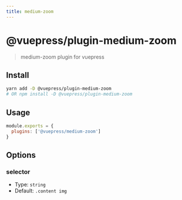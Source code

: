 ```yaml
---
title: medium-zoom
---
```


# @vuepress/plugin-medium-zoom

> medium-zoom plugin for vuepress

## Install

```bash
yarn add -D @vuepress/plugin-medium-zoom
# OR npm install -D @vuepress/plugin-medium-zoom
```

## Usage

```javascript
module.exports = {
  plugins: ['@vuepress/medium-zoom'] 
}
```

## Options

### selector

- Type: `string`
- Default: `.content img`
